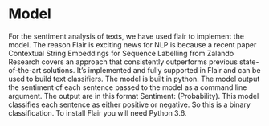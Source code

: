 # Model  

For the sentiment analysis of texts, we have used flair to implement the model. The reason Flair is exciting news for NLP is because a recent paper Contextual String Embeddings for Sequence Labelling from Zalando Research covers an approach that consistently outperforms previous state-of-the-art solutions. It’s implemented and fully supported in Flair and can be used to build text classifiers. The model is built in python. The model output the sentiment of each sentence passed to the model as a command line argument. The output are in this format Sentiment: (Probability). This model classifies each sentence as either positive or negative. So this is a binary classification. To install Flair you will need Python 3.6.

